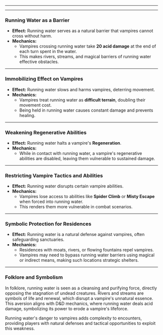 
---


---

### **Running Water as a Barrier**  

- **Effect:** Running water serves as a natural barrier that vampires cannot cross without harm.  
- **Mechanics:**  
  - Vampires crossing running water take **20 acid damage** at the end of each turn spent in the water.  
  - This makes rivers, streams, and magical barriers of running water effective obstacles.  

---

### **Immobilizing Effect on Vampires**  

- **Effect:** Running water slows and harms vampires, deterring movement.  
- **Mechanics:**  
  - Vampires treat running water as **difficult terrain**, doubling their movement cost.  
  - Being held in running water causes constant damage and prevents healing.  

---

### **Weakening Regenerative Abilities**  

- **Effect:** Running water halts a vampire's **Regeneration**.  
- **Mechanics:**  
  - While in contact with running water, a vampire's regenerative abilities are disabled, leaving them vulnerable to sustained damage.  

---

### **Restricting Vampire Tactics and Abilities**  

- **Effect:** Running water disrupts certain vampire abilities.  
- **Mechanics:**  
  - Vampires lose access to abilities like **Spider Climb** or **Misty Escape** when forced into running water.  
  - This renders them more vulnerable in combat scenarios.  

---

### **Symbolic Protection for Residences**  

- **Effect:** Running water is a natural defense against vampires, often safeguarding sanctuaries.  
- **Mechanics:**  
  - Residences with moats, rivers, or flowing fountains repel vampires.  
  - Vampires may need to bypass running water barriers using magical or indirect means, making such locations strategic shelters.  

---

### **Folklore and Symbolism**  

In folklore, running water is seen as a cleansing and purifying force, directly opposing the stagnation of undead creatures. Rivers and streams are symbols of life and renewal, which disrupt a vampire's unnatural essence. This aversion aligns with D&D mechanics, where running water deals acid damage, symbolizing its power to erode a vampire's lifeforce.  

Running water's danger to vampires adds complexity to encounters, providing players with natural defenses and tactical opportunities to exploit this weakness.  

